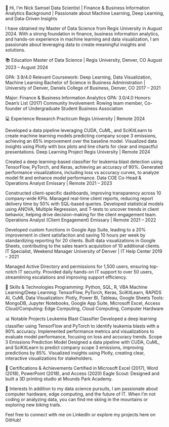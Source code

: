 👋 Hi, I'm Nick Samsel
Data Scientist | Finance & Business Information Analytics Background | Passionate about Machine Learning, Deep Learning, and Data-Driven Insights

I have obtained my Master of Data Science from Regis University in August 2024. With a strong foundation in finance, business information analytics, and hands-on experience in machine learning and data visualization, I am passionate about leveraging data to create meaningful insights and solutions.

📚 Education
Master of Data Science | Regis University, Denver, CO
August 2023 – August 2024

GPA: 3.9/4.0
Relevant Coursework: Deep Learning, Data Visualization, Machine Learning
Bachelor of Science in Business Administration | University of Denver, Daniels College of Business, Denver, CO
2017 – 2021

Major: Finance & Business Information Analytics
GPA: 3.0/4.0
Honors: Dean’s List (2017)
Community Involvement: Rowing team member, Co-founder of Undergraduate Student Business Association

💻 Experience
Research Practicum
Regis University | Remote
2024

Developed a data pipeline leveraging CUDA, CuML, and SciKitLearn to create machine learning models predicting company scope 3 emissions, achieving an 85% improvement over the baseline model.
Visualized data insights using Plotly with box plots and line charts for clear and impactful presentations.
Deep Learning Project
Regis University | Remote
2024

Created a deep learning-based classifier for leukemia blast detection using TensorFlow, PyTorch, and Keras, achieving an accuracy of 90%.
Generated performance visualizations, including loss vs accuracy curves, to analyze model fit and enhance model performance.
Data COE Co-Head & Operations Analyst
Emissary | Remote
2021 – 2023

Constructed client-specific dashboards, improving transparency across 10 company-wide KPIs.
Managed real-time client reports, reducing report delivery time by 50% with SQL-based queries.
Developed statistical models using ANOVA, Multiple Regression, and T-tests to uncover trends in client behavior, helping drive decision-making for the client engagement team.
Operations Analyst (Client Engagement)
Emissary | Remote
2021 – 2022

Developed custom functions in Google App Suite, leading to a 20% improvement in client satisfaction and saving 10 hours per week by standardizing reporting for 20 clients.
Built data visualizations in Google Sheets, contributing to the sales team’s acquisition of 10 additional clients.
IT Specialist, Weekend Manager
University of Denver | IT Help Center
2019 – 2021

Managed Active Directory and permissions for 1,500 users, ensuring top-notch IT security.
Provided daily hands-on IT support to over 50 users, streamlining escalations and improving support efficiency.

🔧 Skills & Technologies
Programming: Python, SQL, R, VBA
Machine Learning/Deep Learning: TensorFlow, PyTorch, Keras, SciKitLearn, RAPIDS AI, CuML
Data Visualization: Plotly, Power BI, Tableau, Google Sheets
Tools: MongoDB, Jupyter Notebooks, Google App Suite, Microsoft Excel, Access
Cloud/Computing: Edge Computing, Cloud Computing, Computer Hardware

📊 Notable Projects
Leukemia Blast Classifier
Developed a deep learning classifier using TensorFlow and PyTorch to identify leukemia blasts with a 90% accuracy.
Implemented performance metrics and visualizations to evaluate model performance, focusing on loss and accuracy trends.
Scope 3 Emissions Prediction Model
Designed a data pipeline with CUDA, CuML, and SciKitLearn to predict company scope 3 emissions, improving predictions by 85%.
Visualized insights using Plotly, creating clear, interactive visualizations for stakeholders.

🏅 Certifications & Achievements
Certified in Microsoft Excel (2017), Word (2018), PowerPoint (2018), and Access (2020)
Eagle Scout: Designed and built a 3D printing studio at Mounds Park Academy.

🌱 Interests
In addition to my data science pursuits, I am passionate about computer hardware, edge computing, and the future of IT. When I’m not coding or analyzing data, you can find me skiing in the mountains or exploring new biking trails.

Feel free to connect with me on LinkedIn or explore my projects here on GitHub!
